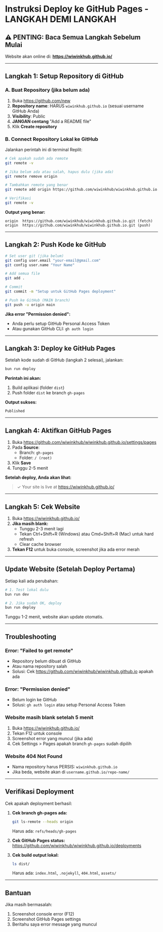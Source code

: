 # Instruksi Deploy ke GitHub Pages - LANGKAH DEMI LANGKAH

## ⚠️ PENTING: Baca Semua Langkah Sebelum Mulai

Website akan online di: **https://wiwinkhub.github.io/**

---

## Langkah 1: Setup Repository di GitHub

### A. Buat Repository (jika belum ada)
1. Buka https://github.com/new
2. **Repository name**: HARUS `wiwinkhub.github.io` (sesuai username GitHub Anda)
3. **Visibility**: Public
4. **JANGAN centang** "Add a README file"
5. Klik **Create repository**

### B. Connect Repository Lokal ke GitHub

Jalankan perintah ini di terminal Replit:

```bash
# Cek apakah sudah ada remote
git remote -v

# Jika belum ada atau salah, hapus dulu (jika ada)
git remote remove origin

# Tambahkan remote yang benar
git remote add origin https://github.com/wiwinkhub/wiwinkhub.github.io.git

# Verifikasi
git remote -v
```

**Output yang benar:**
```
origin  https://github.com/wiwinkhub/wiwinkhub.github.io.git (fetch)
origin  https://github.com/wiwinkhub/wiwinkhub.github.io.git (push)
```

---

## Langkah 2: Push Kode ke GitHub

```bash
# Set user git (jika belum)
git config user.email "your-email@gmail.com"
git config user.name "Your Name"

# Add semua file
git add .

# Commit
git commit -m "Setup untuk GitHub Pages deployment"

# Push ke GitHub (MAIN branch)
git push -u origin main
```

**Jika error "Permission denied":**
- Anda perlu setup GitHub Personal Access Token
- Atau gunakan GitHub CLI: `gh auth login`

---

## Langkah 3: Deploy ke GitHub Pages

Setelah kode sudah di GitHub (langkah 2 selesai), jalankan:

```bash
bun run deploy
```

**Perintah ini akan:**
1. Build aplikasi (folder `dist`)
2. Push folder `dist` ke branch `gh-pages`

**Output sukses:**
```
Published
```

---

## Langkah 4: Aktifkan GitHub Pages

1. Buka https://github.com/wiwinkhub/wiwinkhub.github.io/settings/pages
2. Pada **Source**:
   - Branch: `gh-pages`
   - Folder: `/ (root)`
3. Klik **Save**
4. Tunggu 2-5 menit

**Setelah deploy, Anda akan lihat:**
> ✓ Your site is live at https://wiwinkhub.github.io/

---

## Langkah 5: Cek Website

1. Buka https://wiwinkhub.github.io/
2. **Jika masih blank:**
   - Tunggu 2-3 menit lagi
   - Tekan Ctrl+Shift+R (Windows) atau Cmd+Shift+R (Mac) untuk hard refresh
   - Clear cache browser
3. **Tekan F12** untuk buka console, screenshot jika ada error merah

---

## Update Website (Setelah Deploy Pertama)

Setiap kali ada perubahan:

```bash
# 1. Test lokal dulu
bun run dev

# 2. Jika sudah OK, deploy
bun run deploy
```

Tunggu 1-2 menit, website akan update otomatis.

---

## Troubleshooting

### Error: "Failed to get remote"
- Repository belum dibuat di GitHub
- Atau nama repository salah
- Solusi: Cek https://github.com/wiwinkhub/wiwinkhub.github.io apakah ada

### Error: "Permission denied"
- Belum login ke GitHub
- Solusi: `gh auth login` atau setup Personal Access Token

### Website masih blank setelah 5 menit
1. Buka https://wiwinkhub.github.io/
2. Tekan F12 untuk console
3. Screenshot error yang muncul (jika ada)
4. Cek Settings > Pages apakah branch `gh-pages` sudah dipilih

### Website 404 Not Found
- Nama repository harus PERSIS: `wiwinkhub.github.io`
- Jika beda, website akan di `username.github.io/repo-name/`

---

## Verifikasi Deployment

Cek apakah deployment berhasil:

1. **Cek branch gh-pages ada:**
   ```bash
   git ls-remote --heads origin
   ```
   Harus ada: `refs/heads/gh-pages`

2. **Cek GitHub Pages status:**
   https://github.com/wiwinkhub/wiwinkhub.github.io/deployments

3. **Cek build output lokal:**
   ```bash
   ls dist/
   ```
   Harus ada: `index.html`, `.nojekyll`, `404.html`, `assets/`

---

## Bantuan

Jika masih bermasalah:
1. Screenshot console error (F12)
2. Screenshot GitHub Pages settings
3. Beritahu saya error message yang muncul
